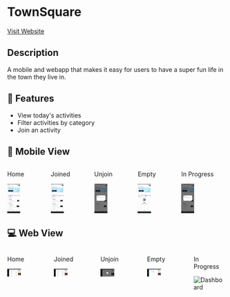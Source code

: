 # TownSquare

[Visit Website](https://town-square-efb7b.web.app/)

## Description

A mobile and webapp that makes it easy for users to have a
super fun life in the town they live in.

## 🌟 Features

- View today's activities
- Filter activities by category
- Join an activity

## 📱 Mobile View

<div style="display: flex; justify-content: space-between;">
    <div>
        <p>Home</p>
        <img src="assets/images/mobile_home.jpg" alt="Dashboard" width="30%" />
    </div>
    <div>
        <p>Joined</p>
        <img src="assets/images/mobile_joined.jpg" alt="Dashboard" width="30%" />
    </div>
    <div>
        <p>Unjoin</p>
        <img src="assets/images/mobile_unjoin.jpg" alt="Dashboard" width="30%" />
    </div>
    <div>
        <p>Empty</p>
        <img src="assets/images/mobile_empty.jpg" alt="Dashboard" width="30%" />
    </div>
    <div>
        <p>In Progress</p>
        <img src="assets/images/mobile_inprogress.jpg" alt="Dashboard" width="30%" />
    </div>
</div>

## 💻 Web View

<div style="display: flex; justify-content: space-between;">
    <div>
        <p>Home</p>
        <img src="assets/images/web_home.png" alt="Dashboard" width="30%" />
    </div>
    <div>
        <p>Joined</p>
        <img src="assets/images/web_joined.png" alt="Dashboard" width="30%" />
    </div>
    <div>
        <p>Unjoin</p>
        <img src="assets/images/web_unjoin.png" alt="Dashboard" width="30%" />
    </div>
    <div>
        <p>Empty</p>
        <img src="assets/images/web_empty.png" alt="Dashboard" width="30%" />
    </div>
    <div>
        <p>In Progress</p>
        <img src="assets/images/mobile_inprogress.png" alt="Dashboard" width="30%" />
    </div>
  
</div>
